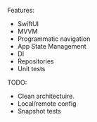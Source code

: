 Features:
 - SwiftUI
 - MVVM
 - Programmatic navigation
 - App State Management
 - DI
 - Repositories
 - Unit tests

TODO:
  - Clean architectuire.
  - Local/remote config
  - Snapshot tests
